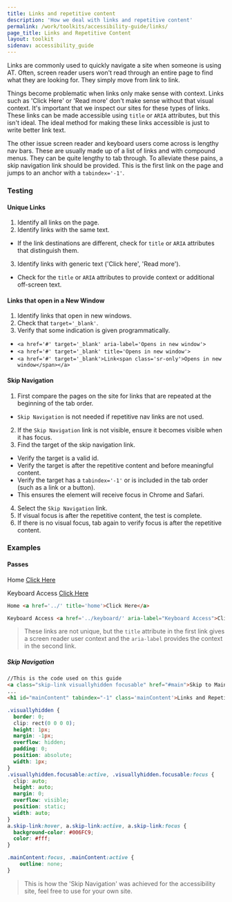 ```yaml
---
title: Links and repetitive content
description: 'How we deal with links and repetitive content'
permalink: /work/toolkits/accessibility-guide/links/
page_title: Links and Repetitive Content
layout: toolkit
sidenav: accessibility_guide
---
```

Links are commonly used to quickly navigate a site when someone is using AT. Often, screen reader users won't read through an entire page to find what they are looking for. They simply move from link to link.

Things become problematic when links only make sense with context. Links such as 'Click Here' or 'Read more' don't make sense without that visual context. It's important that we inspect our sites for these types of links. These links can be made accessible using ```title``` or ```ARIA``` attributes, but this isn't ideal. The ideal method for making these links accessible is just to write better link text.

The other issue screen reader and keyboard users come across is lengthy nav bars. These are usually made up of a list of links and with compound menus. They can be quite lengthy to tab through. To alleviate these pains, a skip navigation link should be provided. This is the first link on the page and jumps to an anchor with a ```tabindex='-1'```.

### Testing

#### Unique Links

1. Identify all links on the page.
2. Identify links with the same text.
  * If the link destinations are different, check for ```title``` or ```ARIA``` attributes that distinguish them.
3. Identify links with generic text ('Click here', 'Read more').
  * Check for the ```title``` or ```ARIA``` attributes to provide context or additional off-screen text.

#### Links that open in a New Window
1. Identify links that open in new windows.
2. Check that ```target='_blank'```.
3. Verify that some indication is given programmatically.
  *  ```<a href='#' target='_blank' aria-label='Opens in new window'>```
  *  ```<a href='#' target='_blank' title='Opens in new window'>```
  *  ```<a href='#' target='_blank'>Link<span class='sr-only'>Opens in new window</span></a>```

#### Skip Navigation

1. First compare the pages on the site for links that are repeated at the beginning of the tab order.
  * `Skip Navigation` is not needed if repetitive nav links are not used.
2. If the `Skip Navigation` link is not visible, ensure it becomes visible when it has focus.
3. Find the target of the skip navigation link.
  * Verify the target is a valid id.
  * Verify the target is after the repetitive content and before meaningful content.
  * Verify the target has a ```tabindex='-1'``` or is included in the tab order (such as a link or a button).
   * This ensures the element will receive focus in Chrome and Safari.
4. Select the `Skip Navigation` link.
5. If visual focus is after the repetitive content, the test is complete.
6. If there is no visual focus, tab again to verify focus is after the repetitive content.

### Examples

#### Passes

Home <a href='../' title='home'>Click Here</a>

Keyboard Access <a href='../keyboard/' aria-label="Keyboard Access">Click Here</a>

```html
Home <a href='../' title='home'>Click Here</a>

Keyboard Access <a href='../keyboard/' aria-label="Keyboard Access">Click Here</a>
```

> These links are not unique, but the ```title``` attribute in the first link gives a screen reader user context and the ```aria-label``` provides the context in the second link.

##### Skip Navigation

```html
//This is the code used on this guide
<a class="skip-link visuallyhidden focusable" href="#main">Skip to Main Content</a>
...
<h1 id="mainContent" tabindex="-1" class='mainContent'>Links and Repetitive Content</h1>

```
```css
.visuallyhidden {
  border: 0;
  clip: rect(0 0 0 0);
  height: 1px;
  margin: -1px;
  overflow: hidden;
  padding: 0;
  position: absolute;
  width: 1px;
}
.visuallyhidden.focusable:active, .visuallyhidden.focusable:focus {
  clip: auto;
  height: auto;
  margin: 0;
  overflow: visible;
  position: static;
  width: auto;
}
a.skip-link:hover, a.skip-link:active, a.skip-link:focus {
  background-color: #006FC9;
  color: #fff;
}

.mainContent:focus, .mainContent:active {
 	outline: none;
}
```

> This is how the 'Skip Navigation' was achieved for the accessibility site, feel free to use for your own site.
